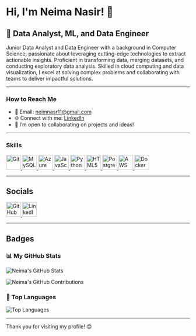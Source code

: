 
# Hi, I'm Neima Nasir! 👋 

## 🚀 Data Analyst, ML, and Data Engineer  

Junior Data Analyst and Data Engineer with a background in Computer Science, passionate about leveraging cutting-edge technologies to extract actionable insights. Proficient in transforming data, merging datasets, and conducting exploratory data analysis. Skilled in cloud computing and data visualization, I excel at solving complex problems and collaborating with teams to deliver impactful solutions.

---

###  How to Reach Me  
- 📧 Email: [neimnasr11@gmail.com](mailto:neimnasr11@gmail.com)  
- 🌐 Connect with me: [LinkedIn](https://www.linkedin.com/in/neima-nasir-6b48a6135/)  
- 🤝 I’m open to collaborating on projects and ideas!  

---

### Skills  
<p align="left">  
  <a href="https://git-scm.com/doc" target="_blank">
    <img src="https://img.icons8.com/color/48/000000/git.png" alt="Git" width="40" height="40"/>  
  </a>  
  <a href="https://www.mysql.com/" target="_blank">
    <img src="https://img.icons8.com/color/48/000000/mysql-logo.png" alt="MySQL" width="40" height="40" />
  </a> 
  <a href="https://learn.microsoft.com/en-us/azure/" target="_blank">
    <img src="https://upload.wikimedia.org/wikipedia/commons/a/a8/Microsoft_Azure_Logo.svg" alt="Azure" width="40" height="40"/>  
  </a>  
  <a href="https://developer.mozilla.org/en-US/docs/Web/JavaScript" target="_blank">
    <img src="https://img.icons8.com/color/48/000000/javascript.png" alt="JavaScript" width="40" height="40"/>  
  </a>  
  <a href="https://www.python.org/doc/" target="_blank">
    <img src="https://img.icons8.com/color/48/000000/python.png" alt="Python" width="40" height="40"/>  
  </a>  
  <a href="https://developer.mozilla.org/en-US/docs/Web/HTML" target="_blank">
    <img src="https://img.icons8.com/color/48/000000/html-5--v1.png" alt="HTML5" width="40" height="40"/>  
  </a>  
  <a href="https://www.postgresql.org/docs/" target="_blank">
    <img src="https://img.icons8.com/color/48/000000/postgreesql.png" alt="PostgreSQL" width="40" height="40"/>  
  </a>  
  <a href="https://aws.amazon.com/documentation/" target="_blank">
    <img src="https://img.icons8.com/color/48/000000/amazon-web-services.png" alt="AWS" width="40" height="40"/>  
  </a>  
  <a href="https://docs.docker.com/" target="_blank">
    <img src="https://img.icons8.com/color/48/000000/docker.png" alt="Docker" width="40" height="40"/>  
  </a>  
</p>

---

##  Socials  

<p align="left">
  <a href="https://github.com/neimaNasir">
    <img src="https://img.icons8.com/ios-glyphs/30/000000/github.png" alt="GitHub" width="40" height="40"/>
  </a>
  <a href="https://www.linkedin.com/in/neima-nasir-6b48a6135/">
    <img src="https://img.icons8.com/color/48/000000/linkedin.png" alt="LinkedIn" width="40" height="40"/>
  </a>
</p>  

---

##  Badges  

### 📊 My GitHub Stats  
![Neima's GitHub Stats](https://github-readme-stats.vercel.app/api?username=neimaNasir&show_icons=true&theme=radical) 

![Neima's GitHub Contributions](https://github-readme-streak-stats.herokuapp.com/?user=neimaNasir&theme=radical&hide_border=true)


### 🌟 Top Languages  
![Top Languages](https://github-readme-stats.vercel.app/api/top-langs/?username=neimaNasir&layout=compact&theme=radical)  

---

Thank you for visiting my profile! 😊
